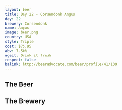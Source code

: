 ```yaml
---
layout: beer
title: Day 22 - Corsendonk Angus
day: 22
brewery: Corsendonk
name: Angus
image: beer.png
country: USA
style: Triple
cost: $75.95
abv: 7.50%
ageit: Drink it fresh
respect: false
balink: http://beeradvocate.com/beer/profile/41/139
---
```

## The Beer

## The Brewery

